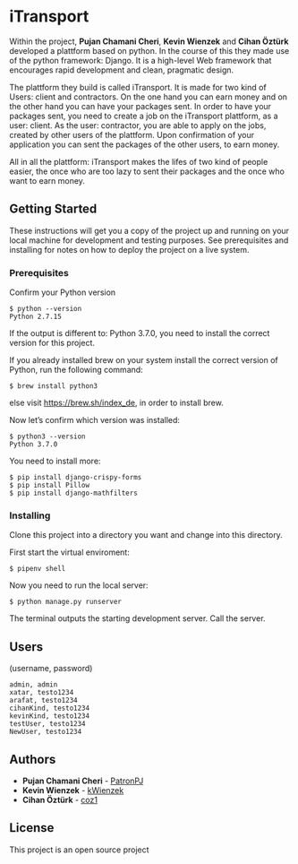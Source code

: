 # iTransport

Within the project, **Pujan Chamani Cheri**, **Kevin Wienzek** and **Cihan Öztürk** developed a plattform based on python. In the course of this they made use of the python framework: Django. It is a high-level Web framework that encourages rapid development and clean, pragmatic design.

The plattform they build is called iTransport. It is made for two kind of Users: client and contractors. On the one hand you can earn money and on the other hand you can have your packages sent. In order to have your packages sent, you need to create a job on the iTransport plattform, as a user: client. As the user: contractor, you are able to apply on the jobs, created by other users of the plattform. Upon confirmation of your application you can sent the packages of the other users, to earn money.

All in all the plattform: iTransport makes the lifes of two kind of people easier, the once who are too lazy to sent their packages and the once who want to earn money.

## Getting Started

These instructions will get you a copy of the project up and running on your local machine for development and testing purposes. See prerequisites and installing for notes on how to deploy the project on a live system.

### Prerequisites

Confirm your Python version
```
$ python --version
Python 2.7.15
```

If the output is different to: Python 3.7.0, you need to install the correct version for this project.

If you already installed brew on your system install the correct version of Python, run the following command:

```
$ brew install python3
```

else visit https://brew.sh/index_de, in order to install brew.

Now let’s confirm which version was installed:

```
$ python3 --version
Python 3.7.0
```

You need to install more:

```
$ pip install django-crispy-forms
$ pip install Pillow
$ pip install django-mathfilters
```

### Installing

Clone this project into a directory you want and change into this directory.

First start the virtual enviroment:

```
$ pipenv shell
```

Now you need to run the local server:

```
$ python manage.py runserver
```
The terminal outputs the starting development server. Call the server.

## Users

(username, password)

```
admin, admin
xatar, testo1234
arafat, testo1234
cihanKind, testo1234 
kevinKind, testo1234
testUser, testo1234
NewUser, testo1234
```

## Authors

* **Pujan Chamani Cheri** - [PatronPJ](https://github.com/PatronPj)
* **Kevin Wienzek** - [kWienzek](https://github.com/kWienzek)
* **Cihan Öztürk** - [coz1](https://github.com/coz1)

## License

This project is an open source project
